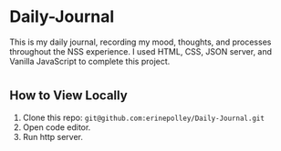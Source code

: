 # Daily-Journal
This is my daily journal, recording my mood, thoughts, and processes throughout the NSS experience. I used HTML, CSS, JSON server, and Vanilla JavaScript to complete this project. 
#
## How to View Locally
1. Clone this repo: `git@github.com:erinepolley/Daily-Journal.git`
2. Open code editor.
3. Run http server.
